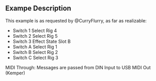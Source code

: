 ## Exampe Description

This example is as requested by @CurryFlurry, as far as realizable:

- Switch 1    Select Rig 4
- Switch 2    Select Rig 5
- Switch 3    Effect State Slot B
- Switch A    Select Rig 1
- Switch B    Select Rig 2
- Switch C    Select Rig 3

MIDI Through: Messages are passed from DIN Input to USB MIDI Out (Kemper)